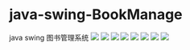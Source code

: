 # java-swing-BookManage
java swing 图书管理系统
![](https://s3.bmp.ovh/imgs/2021/12/14cf0917cf3b2071.png)
![](https://s3.bmp.ovh/imgs/2021/12/e5f81177a8da6a51.png)
![](https://s3.bmp.ovh/imgs/2021/12/4fe3a800a93854b5.png)
![](https://s3.bmp.ovh/imgs/2021/12/901876f2deff1cd6.png)
![](https://s3.bmp.ovh/imgs/2021/12/a31e0baf1ce7db5e.png)
![](https://s3.bmp.ovh/imgs/2021/12/2deee52f2d6b8943.png)
![](https://s3.bmp.ovh/imgs/2021/12/59ee7480b2fbd975.png)
![](https://s3.bmp.ovh/imgs/2021/12/2bb833c18ddda4cc.png)
